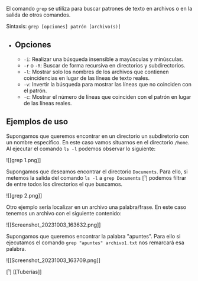 El comando `grep` se utiliza para buscar patrones de texto en archivos o en la salida de otros comandos.

Sintaxis: `grep [opciones] patrón [archivo(s)]`

- ## Opciones
	- `-i`: Realizar una búsqueda insensible a mayúsculas y minúsculas.
	- `-r` o `-R`: Buscar de forma recursiva en directorios y subdirectorios.
	- `-l`: Mostrar solo los nombres de los archivos que contienen coincidencias en lugar de las líneas de texto reales.
	- `-v`: Invertir la búsqueda para mostrar las líneas que no coinciden con el patrón.
	- `-c`: Mostrar el número de líneas que coinciden con el patrón en lugar de las líneas reales.

## Ejemplos de uso

Supongamos que queremos encontrar en un directorio un subdiretorio con un nombre específico. En este caso vamos situarnos en el directorio `/home`. Al ejecutar el comando `ls -l` podemos observar lo siguiente:

![[grep 1.png]]

Supongamos que deseamos encontrar el directorio `Documents`. Para ello, si metemos la salida del comando `ls -l` a `grep Documents` [¹] podemos filtrar de entre todos los directorios el que buscamos.

![[grep 2.png]]

Otro ejemplo sería localizar en un archivo una palabra/frase. En este caso tenemos un archivo con el siguiente contenido:

![[Screenshot_20231003_163632.png]]

Supongamos que queremos encontrar la palabra "apuntes". Para ello si ejecutamos el comando `grep "apuntes" archivo1.txt` nos remarcará esa palabra.

![[Screenshot_20231003_163709.png]]

[¹] [[Tuberías]]


